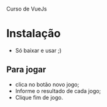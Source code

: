 Curso de VueJs

# Instalação
* Só baixar e usar ;)

## Para jogar
* clica no botão novo jogo;
* Informe o resultado de cada jogo;
* Clique fim de jogo.
